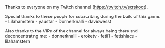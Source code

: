 Thanks to everyone on my Twitch channel (https://twitch.tv/sorskoot).


Special thanks to these people for subscribing during the build of this game:
    - Lilahamstern
    - yaustar
    - Donnerknalli
    - davidwesst

Also thanks to the VIPs of the channel for always being there and deconcentrating me:
    - donnerknalli
    - eroketv
    - fetii1
    - fetishlace
    - lilahamstern
